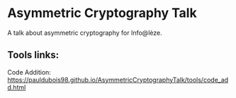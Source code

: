 # Asymmetric Cryptography Talk

A talk about asymmetric cryptography for Info@lèze.

## Tools links:

Code Addition:
https://pauldubois98.github.io/AsymmetricCryptographyTalk/tools/code_add.html
